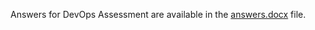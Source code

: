 Answers for DevOps Assessment are available in the [answers.docx](https://github.com/PScoriae/devops-assessment/blob/main/answers.docx) file.